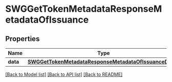 # SWGGetTokenMetadataResponseMetadataOfIssuance

## Properties
Name | Type | Description | Notes
------------ | ------------- | ------------- | -------------
**data** | [**SWGGetTokenMetadataResponseMetadataOfIssuanceData***](SWGGetTokenMetadataResponseMetadataOfIssuanceData.md) |  | [optional] 

[[Back to Model list]](../README.md#documentation-for-models) [[Back to API list]](../README.md#documentation-for-api-endpoints) [[Back to README]](../README.md)



